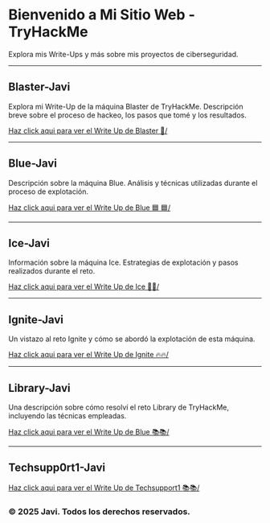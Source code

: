 # Bienvenido a Mi Sitio Web - TryHackMe

Explora mis Write-Ups y más sobre mis proyectos de ciberseguridad.

---

## Blaster-Javi

Explora mi Write-Up de la máquina Blaster de TryHackMe. Descripción breve sobre el proceso de hackeo, los pasos que tomé y los resultados.

[Haz click aqui para ver el Write Up de Blaster 👾/](Maquina-TMH/Blaster-Javi/THM-Blaster.md)

---

## Blue-Javi

Descripción sobre la máquina Blue. Análisis y técnicas utilizadas durante el proceso de explotación.

[Haz click aqui para ver el Write Up de Blue 🟦 🟦/](Maquina-TMH/Blue-Javi/THM-BLUE.md)

---

## Ice-Javi

Información sobre la máquina Ice. Estrategias de explotación y pasos realizados durante el reto.

[Haz click aqui para ver el Write Up de Ice 🧊🧊/](Maquina-TMH/Ice-Javi/THM-Ice.md)

---

## Ignite-Javi

Un vistazo al reto Ignite y cómo se abordó la explotación de esta máquina.

[Haz click aqui para ver el Write Up de Ignite 🔥🔥/](Maquina-TMH/Ignite-Javi/THM-Ignite.md)

---

## Library-Javi

Una descripción sobre cómo resolví el reto Library de TryHackMe, incluyendo las técnicas empleadas.

[Haz click aqui para ver el Write Up de Blue 📚📚/](Maquina-TMH/Library-Javi/THM-Library.md)

---

## Techsupp0rt1-Javi

[Haz click aqui para ver el Write Up de Techsupport1 📚📚/](Maquina-TMH/Techsupp0rt1-Javi/THM-Techsupp0rt1.md)

### © 2025 Javi. Todos los derechos reservados.
